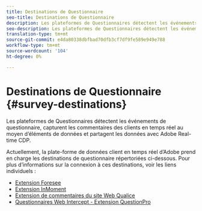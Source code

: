 ```yaml
---
title: Destinations de Questionnaire
seo-title: Destinations de Questionnaire
description: Les plateformes de Questionnaires détectent les événements de questionnaire, capturent les commentaires des clients en temps réel au moyen d’éléments de données et partagent les données avec Adobe Real-time CDP.
seo-description: Les plateformes de Questionnaires détectent les événements de questionnaire, capturent les commentaires des clients en temps réel au moyen d’éléments de données et partagent les données avec Adobe Real-time CDP.
translation-type: tm+mt
source-git-commit: e4da80338dbfbad70dfb3cf7df9fe589e949e788
workflow-type: tm+mt
source-wordcount: '104'
ht-degree: 0%

---
```



# Destinations de Questionnaire {#survey-destinations}

Les plateformes de Questionnaires détectent les événements de questionnaire, capturent les commentaires des clients en temps réel au moyen d’éléments de données et partagent les données avec Adobe Real-time CDP.

Actuellement, la plate-forme de données client en temps réel d’Adobe prend en charge les destinations de questionnaire répertoriées ci-dessous. Pour plus d’informations sur la connexion à ces destinations, voir les liens individuels :

* [Extension Foresee](/help/rtcdp/destinations/foresee-extension.md)
* [Extension InMoment](/help/rtcdp/destinations/inmoment-extension.md)
* [Extension de commentaires du site Web Qualice](qualtrics-extension.md)
* [Questionnaires Web Intercept - Extension QuestionPro](/help/rtcdp/destinations/web-intercept-surveys-extension.md)
